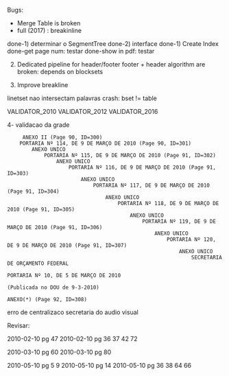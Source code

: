 Bugs:

* Merge Table is broken
* full (2017) : breakinline

done-1) determinar o SegmentTree
done-2) interface
done-1) Create Index
done-get page num: testar
done-show in pdf: testar

2) Dedicated pipeline for header/footer
footer + header algorithm are broken: depends on blocksets

3) Improve breakline

linetset nao intersectam palavras
crash: bset != table


VALIDATOR_2010
VALIDATOR_2012
VALIDATOR_2016






4- validacao da grade


         ANEXO II (Page 90, ID=300)
        PORTARIA Nº 114, DE 9 DE MARÇO DE 2010 (Page 90, ID=301)
            ANEXO UNICO
                PORTARIA Nº 115, DE 9 DE MARÇO DE 2010 (Page 91, ID=302)
                    ANEXO UNICO
                        PORTARIA Nº 116, DE 9 DE MARÇO DE 2010 (Page 91, ID=303)
                            ANEXO UNICO
                                PORTARIA Nº 117, DE 9 DE MARÇO DE 2010 (Page 91, ID=304)
                                    ANEXO UNICO
                                        PORTARIA Nº 118, DE 9 DE MARÇO DE 2010 (Page 91, ID=305)
                                            ANEXO UNICO
                                                PORTARIA Nº 119, DE 9 DE MARÇO DE 2010 (Page 91, ID=306)
                                                    ANEXO UNICO
                                                        PORTARIA Nº 120, DE 9 DE MARÇO DE 2010 (Page 91, ID=307)
                                                            ANEXO UNICO
                                                                SECRETARIA DE ORÇAMENTO FEDERAL
                                                                    PORTARIA Nº 10, DE 5 DE MARÇO DE 2010
                                                                        (Publicada no DOU de 9-3-2010)
                                                                            ANEXO(*) (Page 92, ID=308)




erro de centralizaco
secretaria do audio visual



Revisar:

2010-02-10 pg 47
2010-02-10 pg 36 37 42 72

2010-03-10 pg 60
2010-03-10 pg 80

2010-05-10 pg 5 9 
2010-05-10 pg 14
2010-05-10 pg 36 38 64 66

